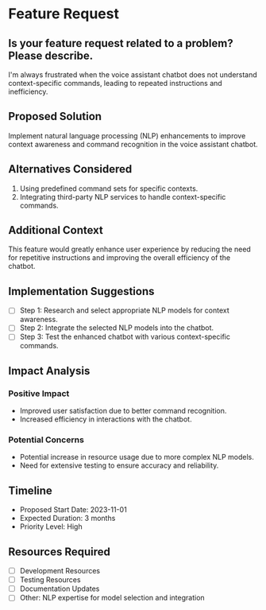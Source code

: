 # Feature Request

## Is your feature request related to a problem? Please describe.
I'm always frustrated when the voice assistant chatbot does not understand context-specific commands, leading to repeated instructions and inefficiency.

## Proposed Solution
Implement natural language processing (NLP) enhancements to improve context awareness and command recognition in the voice assistant chatbot.

## Alternatives Considered
1. Using predefined command sets for specific contexts.
2. Integrating third-party NLP services to handle context-specific commands.

## Additional Context
This feature would greatly enhance user experience by reducing the need for repetitive instructions and improving the overall efficiency of the chatbot.

## Implementation Suggestions
- [ ] Step 1: Research and select appropriate NLP models for context awareness.
- [ ] Step 2: Integrate the selected NLP models into the chatbot.
- [ ] Step 3: Test the enhanced chatbot with various context-specific commands.

## Impact Analysis
### Positive Impact
- Improved user satisfaction due to better command recognition.
- Increased efficiency in interactions with the chatbot.

### Potential Concerns
- Potential increase in resource usage due to more complex NLP models.
- Need for extensive testing to ensure accuracy and reliability.

## Timeline
- Proposed Start Date: 2023-11-01
- Expected Duration: 3 months
- Priority Level: High

## Resources Required
- [ ] Development Resources
- [ ] Testing Resources
- [ ] Documentation Updates
- [ ] Other: NLP expertise for model selection and integration